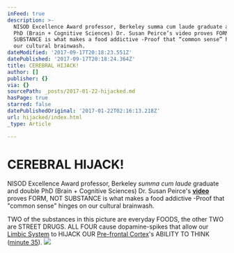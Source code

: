 ```yaml
---
inFeed: true
description: >-
  NISOD Excellence Award professor, Berkeley summa cum laude graduate and double
  PhD (Brain + Cognitive Sciences) Dr. Susan Peirce’s video proves FORM, NOT
  SUBSTANCE is what makes a food addictive -Proof that “common sense” hinges on
  our cultural brainwash.
dateModified: '2017-09-17T20:18:23.551Z'
datePublished: '2017-09-17T20:18:24.364Z'
title: CEREBRAL HIJACK!
author: []
publisher: {}
via: {}
sourcePath: _posts/2017-01-22-hijacked.md
hasPage: true
starred: false
datePublishedOriginal: '2017-01-22T02:16:13.218Z'
url: hijacked/index.html
_type: Article

---
```

# **CEREBRAL HIJACK!**

NISOD Excellence Award professor, Berkeley _summa cum laude_ graduate and double PhD (Brain + Cognitive Sciences) Dr. Susan Peirce's **[video][0]** proves FORM, NOT SUBSTANCE is what makes a food addictive -Proof that "common sense" hinges on our cultural brainwash.

TWO of the substances in this picture are everyday FOODS, the other TWO are STREET DRUGS. ALL FOUR cause dopamine-spikes that allow our [Limbic System][1] to HIJACK OUR [Pre-frontal Cortex][2]'s ABILITY TO THINK ([minute 35][0]).
![](https://s3-us-west-2.amazonaws.com/the-grid-img/p/1832a27444f6cf2b56ca82ee31253801289c3b32.png)

[0]: https://www.youtube.com/watch?v=J5YvefCIqHk
[1]: https://www.reference.com/science/limbic-system-39014f3c7323b28c?qo=cdpArticles
[2]: https://www.reference.com/science/prefrontal-cortex-3a271896b743339b